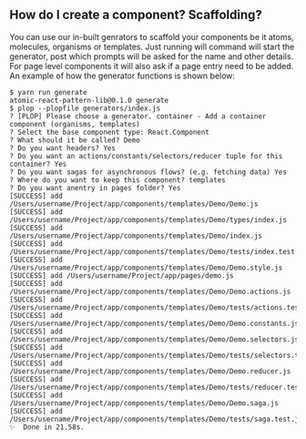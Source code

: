 ## How do I create a component? Scaffolding?

You can use our in-built genrators to scaffold your components be it atoms, molecules, organisms or templates. Just running will command will start the generator, post which prompts will be asked for the name and other details. For page level components it will also ask if a page entry need to be added. An example of how the generator functions is shown below:

```shell
$ yarn run generate
atomic-react-pattern-lib@0.1.0 generate
$ plop --plopfile generators/index.js
? [PLOP] Please choose a generator. container - Add a container component (organisms, templates)
? Select the base component type: React.Component
? What should it be called? Demo
? Do you want headers? Yes
? Do you want an actions/constants/selectors/reducer tuple for this container? Yes
? Do you want sagas for asynchronous flows? (e.g. fetching data) Yes
? Where do you want to keep this component? templates
? Do you want anentry in pages folder? Yes
[SUCCESS] add /Users/username/Project/app/components/templates/Demo/Demo.js
[SUCCESS] add /Users/username/Project/app/components/templates/Demo/types/index.js
[SUCCESS] add /Users/username/Project/app/components/templates/Demo/index.js
[SUCCESS] add /Users/username/Project/app/components/templates/Demo/tests/index.test.js
[SUCCESS] add /Users/username/Project/app/components/templates/Demo/Demo.style.js
[SUCCESS] add /Users/username/Project/app/pages/demo.js
[SUCCESS] add /Users/username/Project/app/components/templates/Demo/Demo.actions.js
[SUCCESS] add /Users/username/Project/app/components/templates/Demo/tests/actions.test.js
[SUCCESS] add /Users/username/Project/app/components/templates/Demo/Demo.constants.js
[SUCCESS] add /Users/username/Project/app/components/templates/Demo/Demo.selectors.js
[SUCCESS] add /Users/username/Project/app/components/templates/Demo/tests/selectors.test.js
[SUCCESS] add /Users/username/Project/app/components/templates/Demo/Demo.reducer.js
[SUCCESS] add /Users/username/Project/app/components/templates/Demo/tests/reducer.test.js
[SUCCESS] add /Users/username/Project/app/components/templates/Demo/Demo.saga.js
[SUCCESS] add /Users/username/Project/app/components/templates/Demo/tests/saga.test.js
✨  Done in 21.58s.
```
